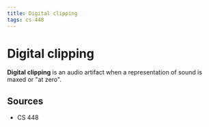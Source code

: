 ```yaml
---
title: Digital clipping
tags: cs-448
---
```


# Digital clipping

**Digital clipping** is an audio artifact when a representation of sound is maxed or "at zero".

## Sources

- CS 448

